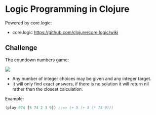 # Logic Programming in Clojure

Powered by core.logic:

 * core.logic https://github.com/clojure/core.logic/wiki

## Challenge

The coundown numbers game:

![](http://wiki.apterous.org/images/thumb/8/83/Episode_1_numbers_game.jpg/350px-Episode_1_numbers_game.jpg)

 * Any number of integer choices may be given and any integer target.
 * It will only find exact answers, if there is no solution it will return nil rather than the closest calculation.

Example:

```clojure
(play 674 [5 74 2 3 9]) ;;=> (+ 5 (+ 3 (* 74 9)))
```
